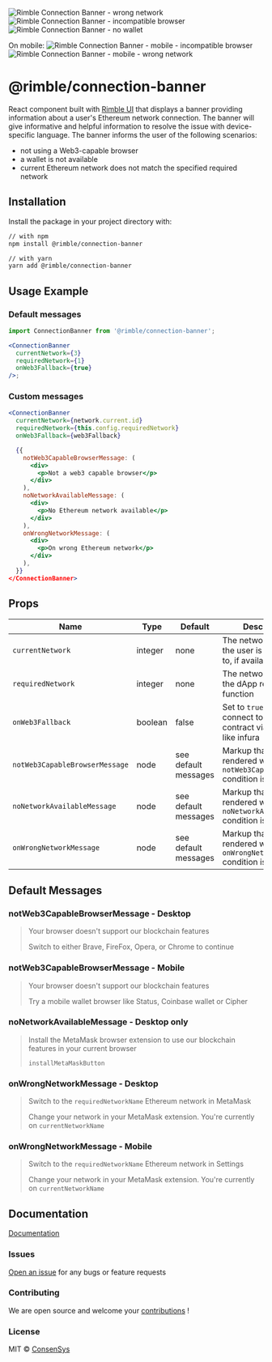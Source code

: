 ![Rimble Connection Banner - wrong network](./_assets/connection-banner-wrong-network.png)
![Rimble Connection Banner - incompatible browser](./_assets/connection-banner-incompatible-browser.png)
![Rimble Connection Banner - no wallet](./_assets/connection-banner-no-wallet.png)

On mobile:
![Rimble Connection Banner - mobile - incompatible browser](./_assets/connection-banner-incompatible-browser-mobile.png)
![Rimble Connection Banner - mobile - wrong network](./_assets/connection-banner-wrong-network-mobile.png)

# @rimble/connection-banner

React component built with [Rimble UI](https://github.com/ConsenSys/rimble-ui) that displays a banner providing information about a user's Ethereum network connection. The banner will give informative and helpful information to resolve the issue with device-specific language. The banner informs the user of the following scenarios:

- not using a Web3-capable browser
- a wallet is not available
- current Ethereum network does not match the specified required network

## Installation

Install the package in your project directory with:

```sh
// with npm
npm install @rimble/connection-banner

// with yarn
yarn add @rimble/connection-banner
```

## Usage Example

### Default messages

```jsx
import ConnectionBanner from '@rimble/connection-banner';

<ConnectionBanner
  currentNetwork={3}
  requiredNetwork={1}
  onWeb3Fallback={true}
/>;
```

### Custom messages

```jsx
<ConnectionBanner
  currentNetwork={network.current.id}
  requiredNetwork={this.config.requiredNetwork}
  onWeb3Fallback={web3Fallback}

  {{
    notWeb3CapableBrowserMessage: (
      <div>
        <p>Not a web3 capable browser</p>
      </div>
    ),
    noNetworkAvailableMessage: (
      <div>
        <p>No Ethereum network available</p>
      </div>
    ),
    onWrongNetworkMessage: (
      <div>
        <p>On wrong Ethereum network</p>
      </div>
    ),
  }}
</ConnectionBanner>
```

## Props

| Name                           | Type    | Default              | Description                                                                    |
| ------------------------------ | ------- | -------------------- | ------------------------------------------------------------------------------ |
| `currentNetwork`               | integer | none                 | The network ID that the user is connected to, if available                     |
| `requiredNetwork`              | integer | none                 | The network ID that the dApp requires to function                              |
| `onWeb3Fallback`               | boolean | false                | Set to `true` when you connect to a smart contract via a provider like infura  |
| `notWeb3CapableBrowserMessage` | node    | see default messages | Markup that will be rendered when the `notWeb3CapableBrowser` condition is met |
| `noNetworkAvailableMessage`    | node    | see default messages | Markup that will be rendered when the `noNetworkAvailable` condition is met    |
| `onWrongNetworkMessage`        | node    | see default messages | Markup that will be rendered when the `onWrongNetwork` condition is met        |

## Default Messages

### notWeb3CapableBrowserMessage - Desktop

> Your browser doesn't support our blockchain features
>
> Switch to either Brave, FireFox, Opera, or Chrome to continue

### notWeb3CapableBrowserMessage - Mobile

> Your browser doesn't support our blockchain features
>
> Try a mobile wallet browser like Status, Coinbase wallet or Cipher

### noNetworkAvailableMessage - Desktop only

> Install the MetaMask browser extension to use our blockchain features in your current browser
>
> `installMetaMaskButton`

### onWrongNetworkMessage - Desktop

> Switch to the `requiredNetworkName` Ethereum network in MetaMask
>
> Change your network in your MetaMask extension. You're currently on `currentNetworkName`

### onWrongNetworkMessage - Mobile

> Switch to the `requiredNetworkName` Ethereum network in Settings
>
> Change your network in your MetaMask extension. You're currently on `currentNetworkName`

## Documentation

[Documentation](https://consensys.github.io/rimble-ui/)

### Issues

[Open an issue](https://github.com/ConsenSys/rimble-web3-components/issues) for any bugs or feature requests

### Contributing

We are open source and welcome your [contributions](https://github.com/ConsenSys/rimble-web3-components/CONTRIBUTIONS.md) !

### License

MIT © [ConsenSys](https://github.com/ConsenSys)
